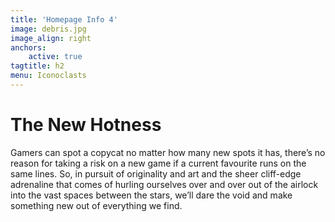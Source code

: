 ```yaml
---
title: 'Homepage Info 4'
image: debris.jpg
image_align: right
anchors:
    active: true
tagtitle: h2
menu: Iconoclasts
---
```


# **The New Hotness**

Gamers can spot a copycat no matter how many new spots it has, there’s no reason for taking a risk on a new game if a current favourite runs on the same lines. So, in pursuit of originality and art and the sheer cliff-edge adrenaline that comes of hurling ourselves over and over out of the airlock into the vast spaces between the stars, we’ll dare the void and make something new out of everything we find.
